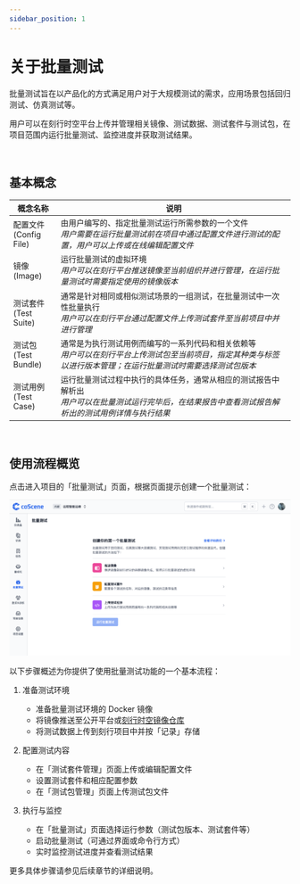 ```yaml
---
sidebar_position: 1
---
```


# 关于批量测试

批量测试旨在以产品化的方式满足用户对于大规模测试的需求，应用场景包括回归测试、仿真测试等。

用户可以在刻行时空平台上传并管理相关镜像、测试数据、测试套件与测试包，在项目范围内运行批量测试、监控进度并获取测试结果。

<br />

## 基本概念

| 概念名称                    | 说明                                                                                                                                                                 |
| --------------------------- | -------------------------------------------------------------------------------------------------------------------------------------------------------------------- |
| 配置文件<br />(Config File) | 由用户编写的、指定批量测试运行所需参数的一个文件<br />_用户需要在运行批量测试前在项目中通过配置文件进行测试的配置，用户可以上传或在线编辑配置文件_                   |
| 镜像<br />(Image)           | 运行批量测试的虚拟环境<br />_用户可以在刻行平台推送镜像至当前组织并进行管理，在运行批量测试时需要指定使用的镜像版本_                                                 |
| 测试套件<br />(Test Suite)  | 通常是针对相同或相似测试场景的一组测试，在批量测试中一次性批量执行<br />_用户可以在刻行平台通过配置文件上传测试套件至当前项目中并进行管理_                           |
| 测试包<br />(Test Bundle)   | 通常是为执行测试用例而编写的一系列代码和相关依赖等<br />_用户可以在刻行平台上传测试包至当前项目，指定其种类与标签以进行版本管理；在运行批量测试时需要选择测试包版本_ |
| 测试用例<br />(Test Case)   | 运行批量测试过程中执行的具体任务，通常从相应的测试报告中解析出<br />_用户可以在批量测试运行完毕后，在结果报告中查看测试报告解析出的测试用例详情与执行结果_           |

<br />

## 使用流程概览

点击进入项目的「批量测试」页面，根据页面提示创建一个批量测试：

![regression](./img/4-8-regression-intro.png)

以下步骤概述为你提供了使用批量测试功能的一个基本流程：

1. 准备测试环境

   - 准备批量测试环境的 Docker 镜像
   - 将镜像推送至公开平台或[刻行时空镜像仓库](../../collaboration/image/3-push-image.md)
   - 将测试数据上传到刻行项目中并按「记录」存储

2. 配置测试内容

   - 在「测试套件管理」页面上传或编辑配置文件
   - 设置测试套件和相应配置参数
   - 在「测试包管理」页面上传测试包文件

3. 执行与监控
   - 在「批量测试」页面选择运行参数（测试包版本、测试套件等）
   - 启动批量测试（可通过界面或命令行方式）
   - 实时监控测试进度并查看测试结果

更多具体步骤请参见后续章节的详细说明。
